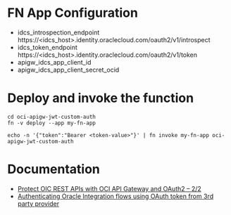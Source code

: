 # FN App Configuration
* idcs_introspection_endpoint	https://<idcs_host>.identity.oraclecloud.com/oauth2/v1/introspect
* idcs_token_endpoint			https://<idcs_host>.identity.oraclecloud.com/oauth2/v1/token
* apigw_idcs_app_client_id
* apigw_idcs_app_client_secret_ocid

# Deploy and invoke the function

    cd oci-apigw-jwt-custom-auth
    fn -v deploy --app my-fn-app

    echo -n '{"token":"Bearer <token-value>"}' | fn invoke my-fn-app oci-apigw-jwt-custom-auth

# Documentation
* [Protect OIC REST APIs with OCI API Gateway and OAuth2 – 2/2](https://mytechretreat.com/protect-oic-rest-apis-with-oci-api-gateway-and-oauth2-2-2/)
* [Authenticating Oracle Integration flows using OAuth token from 3rd party provider](https://blogs.oracle.com/integration/post/authenticating-oic-flows-through-third-party-bearer-token)
